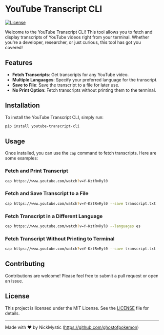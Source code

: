 # YouTube Transcript CLI

[![License](https://img.shields.io/badge/license-MIT-blue.svg)](https://opensource.org/licenses/MIT)

Welcome to the YouTube Transcript CLI! This tool allows you to fetch and display transcripts of YouTube videos right from your terminal. Whether you're a developer, researcher, or just curious, this tool has got you covered!

## Features

- **Fetch Transcripts**: Get transcripts for any YouTube video.
- **Multiple Languages**: Specify your preferred language for the transcript.
- **Save to File**: Save the transcript to a file for later use.
- **No Print Option**: Fetch transcripts without printing them to the terminal.

## Installation

To install the YouTube Transcript CLI, simply run:

```bash
pip install youtube-transcript-cli
```

## Usage

Once installed, you can use the `cap` command to fetch transcripts. Here are some examples:

### Fetch and Print Transcript

```bash
cap https://www.youtube.com/watch?v=Y-KztRvRyl0
```

### Fetch and Save Transcript to a File

```bash
cap https://www.youtube.com/watch?v=Y-KztRvRyl0 --save transcript.txt
```

### Fetch Transcript in a Different Language

```bash
cap https://www.youtube.com/watch?v=Y-KztRvRyl0 --languages es
```

### Fetch Transcript Without Printing to Terminal

```bash
cap https://www.youtube.com/watch?v=Y-KztRvRyl0 --save transcript.txt --no-print
```

## Contributing

Contributions are welcome! Please feel free to submit a pull request or open an issue.

## License

This project is licensed under the MIT License. See the [LICENSE](LICENSE) file for details.

---

Made with ❤️ by NickMystic (https://github.com/ghostofpokemon)
